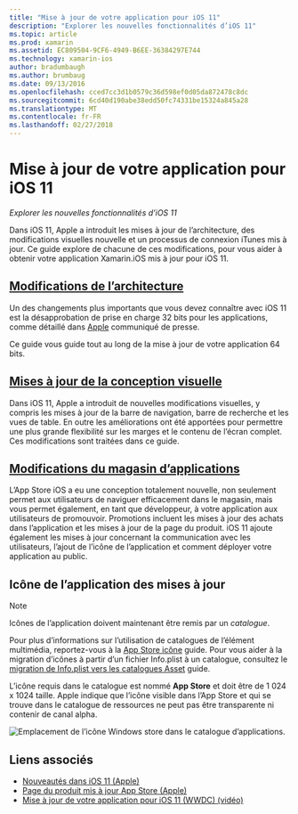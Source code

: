 ```yaml
---
title: "Mise à jour de votre application pour iOS 11"
description: "Explorer les nouvelles fonctionnalités d’iOS 11"
ms.topic: article
ms.prod: xamarin
ms.assetid: EC809504-9CF6-4949-B6EE-36384297E744
ms.technology: xamarin-ios
author: bradumbaugh
ms.author: brumbaug
ms.date: 09/13/2016
ms.openlocfilehash: cced7cc3d1b0579c36d598ef0d05da872478c8dc
ms.sourcegitcommit: 6cd40d190abe38edd50fc74331be15324a845a28
ms.translationtype: MT
ms.contentlocale: fr-FR
ms.lasthandoff: 02/27/2018
---
```

# <a name="updating-your-app-to-ios-11"></a>Mise à jour de votre application pour iOS 11

_Explorer les nouvelles fonctionnalités d’iOS 11_

Dans iOS 11, Apple a introduit les mises à jour de l’architecture, des modifications visuelles nouvelle et un processus de connexion iTunes mis à jour. Ce guide explore de chacune de ces modifications, pour vous aider à obtenir votre application Xamarin.iOS mis à jour pour iOS 11.

## <a name="architecture-changesarchitecture-changesmd"></a>[Modifications de l’architecture](architecture-changes.md)

Un des changements plus importants que vous devez connaître avec iOS 11 est la désapprobation de prise en charge 32 bits pour les applications, comme détaillé dans [Apple](https://developer.apple.com/news/?id=06282017b) communiqué de presse.

Ce guide vous guide tout au long de la mise à jour de votre application 64 bits.

## <a name="visual-design-updatesvisual-designmd"></a>[Mises à jour de la conception visuelle](visual-design.md)

Dans iOS 11, Apple a introduit de nouvelles modifications visuelles, y compris les mises à jour de la barre de navigation, barre de recherche et les vues de table. En outre les améliorations ont été apportées pour permettre une plus grande flexibilité sur les marges et le contenu de l’écran complet. Ces modifications sont traitées dans ce guide.

## <a name="app-store-changesapp-store-changesmd"></a>[Modifications du magasin d’applications](app-store-changes.md)

L’App Store iOS a eu une conception totalement nouvelle, non seulement permet aux utilisateurs de naviguer efficacement dans le magasin, mais vous permet également, en tant que développeur, à votre application aux utilisateurs de promouvoir. Promotions incluent les mises à jour des achats dans l’application et les mises à jour de la page du produit. iOS 11 ajoute également les mises à jour concernant la communication avec les utilisateurs, l’ajout de l’icône de l’application et comment déployer votre application au public.

## <a name="app-icon-updates"></a>Icône de l’application des mises à jour

> [!NOTE]
> Icônes de l’application doivent maintenant être remis par un _catalogue_. 

Pour plus d’informations sur l’utilisation de catalogues de l’élément multimédia, reportez-vous à la [App Store icône](~/ios/app-fundamentals/images-icons/app-store-icon.md) guide. Pour vous aider à la migration d’icônes à partir d’un fichier Info.plist à un catalogue, consultez le [migration de Info.plist vers les catalogues Asset](~/ios/app-fundamentals/images-icons/app-icons.md) guide.

L’icône requis dans le catalogue est nommé **App Store** et doit être de 1 024 x 1024 taille. Apple indique que l’icône visible dans l’App Store et qui se trouve dans le catalogue de ressources ne peut pas être transparente ni contenir de canal alpha.

![Emplacement de l’icône Windows store dans le catalogue d’applications.](images/image1.png)

## <a name="related-links"></a>Liens associés

- [Nouveautés dans iOS 11 (Apple)](https://developer.apple.com/ios/)
- [Page du produit mis à jour App Store (Apple)](https://developer.apple.com/app-store/product-page/)
- [Mise à jour de votre application pour iOS 11 (WWDC) (vidéo)](https://developer.apple.com/videos/play/wwdc2017/204/)
